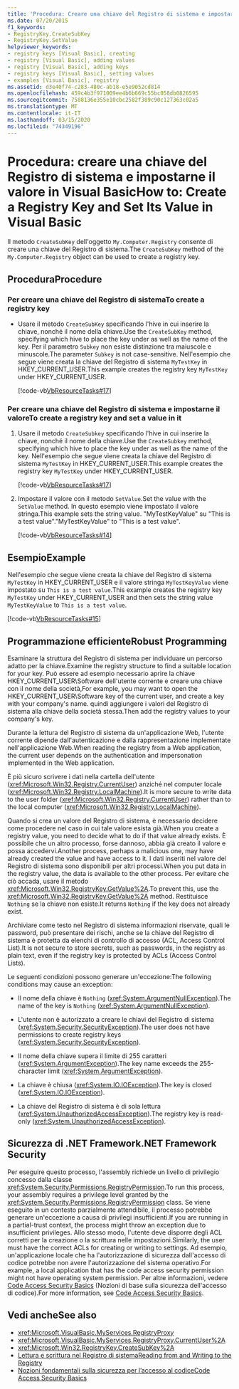 ```yaml
---
title: 'Procedura: Creare una chiave del Registro di sistema e impostarne il valore'
ms.date: 07/20/2015
f1_keywords:
- RegistryKey.CreateSubKey
- RegistryKey.SetValue
helpviewer_keywords:
- registry keys [Visual Basic], creating
- registry [Visual Basic], adding values
- registry [Visual Basic], adding keys
- registry keys [Visual Basic], setting values
- examples [Visual Basic], registry
ms.assetid: d3e40f74-c283-480c-ab18-e5e9052cd814
ms.openlocfilehash: 459c4b3f971009ee4b6b669c55bc058db0826595
ms.sourcegitcommit: 7588136e355e10cbc2582f389c90c127363c02a5
ms.translationtype: MT
ms.contentlocale: it-IT
ms.lasthandoff: 03/15/2020
ms.locfileid: "74349196"
---
```

# <a name="how-to-create-a-registry-key-and-set-its-value-in-visual-basic"></a><span data-ttu-id="391b0-102">Procedura: creare una chiave del Registro di sistema e impostarne il valore in Visual Basic</span><span class="sxs-lookup"><span data-stu-id="391b0-102">How to: Create a Registry Key and Set Its Value in Visual Basic</span></span>

<span data-ttu-id="391b0-103">Il metodo `CreateSubKey` dell'oggetto `My.Computer.Registry` consente di creare una chiave del Registro di sistema.</span><span class="sxs-lookup"><span data-stu-id="391b0-103">The `CreateSubKey` method of the `My.Computer.Registry` object can be used to create a registry key.</span></span>

## <a name="procedure"></a><span data-ttu-id="391b0-104">Procedura</span><span class="sxs-lookup"><span data-stu-id="391b0-104">Procedure</span></span>

### <a name="to-create-a-registry-key"></a><span data-ttu-id="391b0-105">Per creare una chiave del Registro di sistema</span><span class="sxs-lookup"><span data-stu-id="391b0-105">To create a registry key</span></span>

- <span data-ttu-id="391b0-106">Usare il metodo `CreateSubKey` specificando l'hive in cui inserire la chiave, nonché il nome della chiave.</span><span class="sxs-lookup"><span data-stu-id="391b0-106">Use the `CreateSubKey` method, specifying which hive to place the key under as well as the name of the key.</span></span> <span data-ttu-id="391b0-107">Per il parametro `Subkey` non esiste distinzione tra maiuscole e minuscole.</span><span class="sxs-lookup"><span data-stu-id="391b0-107">The parameter `Subkey` is not case-sensitive.</span></span> <span data-ttu-id="391b0-108">Nell'esempio che segue viene creata la chiave del Registro di sistema `MyTestKey` in HKEY_CURRENT_USER.</span><span class="sxs-lookup"><span data-stu-id="391b0-108">This example creates the registry key `MyTestKey` under HKEY_CURRENT_USER.</span></span>

    [!code-vb[VbResourceTasks#17](~/samples/snippets/visualbasic/VS_Snippets_VBCSharp/VbResourceTasks/VB/Class1.vb#17)]

### <a name="to-create-a-registry-key-and-set-a-value-in-it"></a><span data-ttu-id="391b0-109">Per creare una chiave del Registro di sistema e impostarne il valore</span><span class="sxs-lookup"><span data-stu-id="391b0-109">To create a registry key and set a value in it</span></span>

1. <span data-ttu-id="391b0-110">Usare il metodo `CreateSubkey` specificando l'hive in cui inserire la chiave, nonché il nome della chiave.</span><span class="sxs-lookup"><span data-stu-id="391b0-110">Use the `CreateSubkey` method, specifying which hive to place the key under as well as the name of the key.</span></span> <span data-ttu-id="391b0-111">Nell'esempio che segue viene creata la chiave del Registro di sistema `MyTestKey` in HKEY_CURRENT_USER.</span><span class="sxs-lookup"><span data-stu-id="391b0-111">This example creates the registry key `MyTestKey` under HKEY_CURRENT_USER.</span></span>

    [!code-vb[VbResourceTasks#17](~/samples/snippets/visualbasic/VS_Snippets_VBCSharp/VbResourceTasks/VB/Class1.vb#17)]

2. <span data-ttu-id="391b0-112">Impostare il valore con il metodo `SetValue`.</span><span class="sxs-lookup"><span data-stu-id="391b0-112">Set the value with the `SetValue` method.</span></span> <span data-ttu-id="391b0-113">In questo esempio viene impostato il valore stringa.</span><span class="sxs-lookup"><span data-stu-id="391b0-113">This example sets the string value.</span></span> <span data-ttu-id="391b0-114">"MyTestKeyValue" su "This is a test value".</span><span class="sxs-lookup"><span data-stu-id="391b0-114">"MyTestKeyValue" to "This is a test value".</span></span>

    [!code-vb[VbResourceTasks#14](~/samples/snippets/visualbasic/VS_Snippets_VBCSharp/VbResourceTasks/VB/Class1.vb#14)]

## <a name="example"></a><span data-ttu-id="391b0-115">Esempio</span><span class="sxs-lookup"><span data-stu-id="391b0-115">Example</span></span>

<span data-ttu-id="391b0-116">Nell'esempio che segue viene creata la chiave del Registro di sistema `MyTestKey` in HKEY_CURRENT_USER e il valore stringa `MyTestKeyValue` viene impostato su `This is a test value`.</span><span class="sxs-lookup"><span data-stu-id="391b0-116">This example creates the registry key `MyTestKey` under HKEY_CURRENT_USER and then sets the string value `MyTestKeyValue` to `This is a test value`.</span></span>

[!code-vb[VbResourceTasks#15](~/samples/snippets/visualbasic/VS_Snippets_VBCSharp/VbResourceTasks/VB/Class1.vb#15)]

## <a name="robust-programming"></a><span data-ttu-id="391b0-117">Programmazione efficiente</span><span class="sxs-lookup"><span data-stu-id="391b0-117">Robust Programming</span></span>

<span data-ttu-id="391b0-118">Esaminare la struttura del Registro di sistema per individuare un percorso adatto per la chiave.</span><span class="sxs-lookup"><span data-stu-id="391b0-118">Examine the registry structure to find a suitable location for your key.</span></span> <span data-ttu-id="391b0-119">Può essere ad esempio necessario aprire la chiave HKEY_CURRENT_USER\Software dell'utente corrente e creare una chiave con il nome della società,</span><span class="sxs-lookup"><span data-stu-id="391b0-119">For example, you may want to open the HKEY_CURRENT_USER\Software key of the current user, and create a key with your company's name.</span></span> <span data-ttu-id="391b0-120">quindi aggiungere i valori del Registro di sistema alla chiave della società stessa.</span><span class="sxs-lookup"><span data-stu-id="391b0-120">Then add the registry values to your company's key.</span></span>

<span data-ttu-id="391b0-121">Durante la lettura del Registro di sistema da un'applicazione Web, l'utente corrente dipende dall'autenticazione e dalla rappresentazione implementate nell'applicazione Web.</span><span class="sxs-lookup"><span data-stu-id="391b0-121">When reading the registry from a Web application, the current user depends on the authentication and impersonation implemented in the Web application.</span></span>

<span data-ttu-id="391b0-122">È più sicuro scrivere i dati nella cartella dell'utente (<xref:Microsoft.Win32.Registry.CurrentUser>) anziché nel computer locale (<xref:Microsoft.Win32.Registry.LocalMachine>).</span><span class="sxs-lookup"><span data-stu-id="391b0-122">It is more secure to write data to the user folder (<xref:Microsoft.Win32.Registry.CurrentUser>) rather than to the local computer (<xref:Microsoft.Win32.Registry.LocalMachine>).</span></span>

<span data-ttu-id="391b0-123">Quando si crea un valore del Registro di sistema, è necessario decidere come procedere nel caso in cui tale valore esista già.</span><span class="sxs-lookup"><span data-stu-id="391b0-123">When you create a registry value, you need to decide what to do if that value already exists.</span></span> <span data-ttu-id="391b0-124">È possibile che un altro processo, forse dannoso, abbia già creato il valore e possa accedervi.</span><span class="sxs-lookup"><span data-stu-id="391b0-124">Another process, perhaps a malicious one, may have already created the value and have access to it.</span></span> <span data-ttu-id="391b0-125">I dati inseriti nel valore del Registro di sistema sono disponibili per altri processi.</span><span class="sxs-lookup"><span data-stu-id="391b0-125">When you put data in the registry value, the data is available to the other process.</span></span> <span data-ttu-id="391b0-126">Per evitare che ciò accada, usare il metodo <xref:Microsoft.Win32.RegistryKey.GetValue%2A>.</span><span class="sxs-lookup"><span data-stu-id="391b0-126">To prevent this, use the <xref:Microsoft.Win32.RegistryKey.GetValue%2A> method.</span></span> <span data-ttu-id="391b0-127">Restituisce `Nothing` se la chiave non esiste.</span><span class="sxs-lookup"><span data-stu-id="391b0-127">It returns `Nothing` if the key does not already exist.</span></span>

<span data-ttu-id="391b0-128">Archiviare come testo nel Registro di sistema informazioni riservate, quali le password, può presentare dei rischi, anche se la chiave del Registro di sistema è protetta da elenchi di controllo di accesso (ACL, Access Control List).</span><span class="sxs-lookup"><span data-stu-id="391b0-128">It is not secure to store secrets, such as passwords, in the registry as plain text, even if the registry key is protected by ACLs (Access Control Lists).</span></span>

<span data-ttu-id="391b0-129">Le seguenti condizioni possono generare un'eccezione:</span><span class="sxs-lookup"><span data-stu-id="391b0-129">The following conditions may cause an exception:</span></span>

- <span data-ttu-id="391b0-130">Il nome della chiave è `Nothing` (<xref:System.ArgumentNullException>).</span><span class="sxs-lookup"><span data-stu-id="391b0-130">The name of the key is `Nothing` (<xref:System.ArgumentNullException>).</span></span>

- <span data-ttu-id="391b0-131">L'utente non è autorizzato a creare le chiavi del Registro di sistema (<xref:System.Security.SecurityException>).</span><span class="sxs-lookup"><span data-stu-id="391b0-131">The user does not have permissions to create registry keys (<xref:System.Security.SecurityException>).</span></span>

- <span data-ttu-id="391b0-132">Il nome della chiave supera il limite di 255 caratteri (<xref:System.ArgumentException>).</span><span class="sxs-lookup"><span data-stu-id="391b0-132">The key name exceeds the 255-character limit (<xref:System.ArgumentException>).</span></span>

- <span data-ttu-id="391b0-133">La chiave è chiusa (<xref:System.IO.IOException>).</span><span class="sxs-lookup"><span data-stu-id="391b0-133">The key is closed (<xref:System.IO.IOException>).</span></span>

- <span data-ttu-id="391b0-134">La chiave del Registro di sistema è di sola lettura (<xref:System.UnauthorizedAccessException>).</span><span class="sxs-lookup"><span data-stu-id="391b0-134">The registry key is read-only (<xref:System.UnauthorizedAccessException>).</span></span>

## <a name="net-framework-security"></a><span data-ttu-id="391b0-135">Sicurezza di .NET Framework</span><span class="sxs-lookup"><span data-stu-id="391b0-135">.NET Framework Security</span></span>

<span data-ttu-id="391b0-136">Per eseguire questo processo, l'assembly richiede un livello di privilegio concesso dalla classe <xref:System.Security.Permissions.RegistryPermission>.</span><span class="sxs-lookup"><span data-stu-id="391b0-136">To run this process, your assembly requires a privilege level granted by the <xref:System.Security.Permissions.RegistryPermission> class.</span></span> <span data-ttu-id="391b0-137">Se viene eseguito in un contesto parzialmente attendibile, il processo potrebbe generare un'eccezione a causa di privilegi insufficienti.</span><span class="sxs-lookup"><span data-stu-id="391b0-137">If you are running in a partial-trust context, the process might throw an exception due to insufficient privileges.</span></span> <span data-ttu-id="391b0-138">Allo stesso modo, l'utente deve disporre degli ACL corretti per la creazione o la scrittura nelle impostazioni.</span><span class="sxs-lookup"><span data-stu-id="391b0-138">Similarly, the user must have the correct ACLs for creating or writing to settings.</span></span> <span data-ttu-id="391b0-139">Ad esempio, un'applicazione locale che ha l'autorizzazione di sicurezza dall'accesso di codice potrebbe non avere l'autorizzazione del sistema operativo.</span><span class="sxs-lookup"><span data-stu-id="391b0-139">For example, a local application that has the code access security permission might not have operating system permission.</span></span> <span data-ttu-id="391b0-140">Per altre informazioni, vedere [Code Access Security Basics](../../../../framework/misc/code-access-security-basics.md) (Nozioni di base sulla sicurezza dell'accesso di codice).</span><span class="sxs-lookup"><span data-stu-id="391b0-140">For more information, see [Code Access Security Basics](../../../../framework/misc/code-access-security-basics.md).</span></span>

## <a name="see-also"></a><span data-ttu-id="391b0-141">Vedi anche</span><span class="sxs-lookup"><span data-stu-id="391b0-141">See also</span></span>

- <xref:Microsoft.VisualBasic.MyServices.RegistryProxy>
- <xref:Microsoft.VisualBasic.MyServices.RegistryProxy.CurrentUser%2A>
- <xref:Microsoft.Win32.RegistryKey.CreateSubKey%2A>
- [<span data-ttu-id="391b0-142">Lettura e scrittura nel Registro di sistema</span><span class="sxs-lookup"><span data-stu-id="391b0-142">Reading from and Writing to the Registry</span></span>](../../../../visual-basic/developing-apps/programming/computer-resources/reading-from-and-writing-to-the-registry.md)
- [<span data-ttu-id="391b0-143">Nozioni fondamentali sulla sicurezza per l’accesso al codice</span><span class="sxs-lookup"><span data-stu-id="391b0-143">Code Access Security Basics</span></span>](../../../../framework/misc/code-access-security-basics.md)
